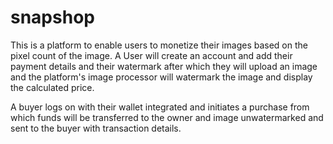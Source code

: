 # snapshop

This is a platform to enable users  to monetize their images based on the pixel count of the image.
A User will create an account and add their payment details and their watermark after which they will upload an image and the platform's image processor will watermark the image and display the calculated price.

A buyer logs on with their wallet integrated and initiates a purchase from which funds will be transferred to the owner and image unwatermarked and sent to the buyer with transaction details.


